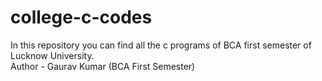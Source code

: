 # college-c-codes
In this repository you can find all the c programs of BCA first semester of Lucknow University.
<br>
Author - Gaurav Kumar (BCA First Semester)
